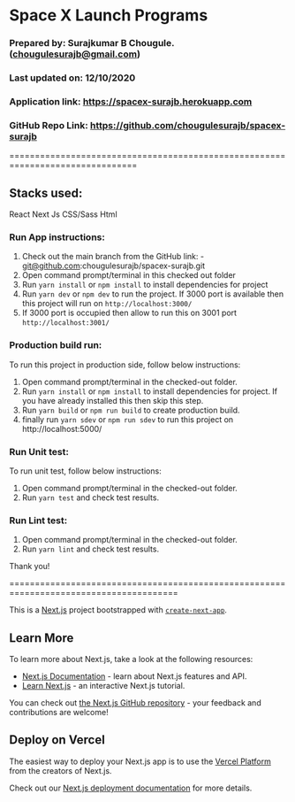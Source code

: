 # Space X Launch Programs

### Prepared by: Surajkumar B Chougule. (chougulesurajb@gmail.com)

### Last updated on: 12/10/2020

### Application link: https://spacex-surajb.herokuapp.com

### GitHub Repo Link: https://github.com/chougulesurajb/spacex-surajb

===============================================================================

## Stacks used:

React
Next Js
CSS/Sass
Html

### Run App instructions:

1. Check out the main branch from the GitHub link: - git@github.com:chougulesurajb/spacex-surajb.git
2. Open command prompt/terminal in this checked out folder
3. Run `yarn install` or `npm install` to install dependencies for project
4. Run `yarn dev` or `npm dev` to run the project. If 3000 port is available then this project will run on `http://localhost:3000/`
5. If 3000 port is occupied then allow to run this on 3001 port `http://localhost:3001/`

### Production build run:

To run this project in production side, follow below instructions:

1. Open command prompt/terminal in the checked-out folder.
2. Run `yarn install` or `npm install` to install dependencies for project. If you have already installed this then skip this step.
3. Run `yarn build` or `npm run build` to create production build.
4. finally run `yarn sdev` or `npm run sdev` to run this project on http://localhost:5000/

### Run Unit test:

To run unit test, follow below instructions:

1. Open command prompt/terminal in the checked-out folder.
2. Run `yarn test` and check test results.

### Run Lint test:

1. Open command prompt/terminal in the checked-out folder.
2. Run `yarn lint` and check test results.

Thank you!

=======================================================================================

This is a [Next.js](https://nextjs.org/) project bootstrapped with [`create-next-app`](https://github.com/vercel/next.js/tree/canary/packages/create-next-app).

## Learn More

To learn more about Next.js, take a look at the following resources:

- [Next.js Documentation](https://nextjs.org/docs) - learn about Next.js features and API.
- [Learn Next.js](https://nextjs.org/learn) - an interactive Next.js tutorial.

You can check out [the Next.js GitHub repository](https://github.com/vercel/next.js/) - your feedback and contributions are welcome!

## Deploy on Vercel

The easiest way to deploy your Next.js app is to use the [Vercel Platform](https://vercel.com/import?utm_medium=default-template&filter=next.js&utm_source=create-next-app&utm_campaign=create-next-app-readme) from the creators of Next.js.

Check out our [Next.js deployment documentation](https://nextjs.org/docs/deployment) for more details.
